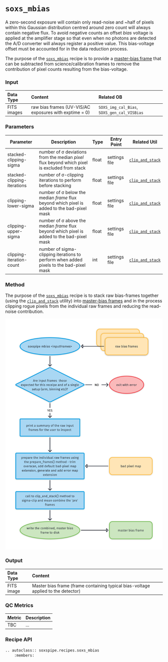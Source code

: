 # `soxs_mbias`

A zero-second exposure will contain only read-noise and \~half of pixels within this Gaussian distribution centred around zero count will always contain negative flux. To avoid negative counts an offset *bias* voltage is applied at the amplifier stage so that even when no photons are detected the A/D converter will always register a positive value. This bias-voltage offset must be accounted for in the data reduction process. 

The purpose of the [`soxs_mbias`](../_api/soxspipe.recipes.soxs_mbias.html) recipe is to provide a [master-bias frame](../files/master_bias.md) that can be subtracted from science/calibration frames to remove the contribution of pixel counts resulting from the bias-voltage.

### Input

| Data Type | Content | Related OB |
|:----|:----|:---|
| FITS images | raw bias frames (UV-VIS/AC exposures with exptime = 0) | `SOXS_img_cal_Bias`, `SOXS_gen_cal_VISBias` |

### Parameters

| Parameter                | Description                                   | Type  | Entry Point   | Related Util                                   |
| ------------------------ | --------------------------------------------- | ----- | ------------- | ---------------------------------------------- |
| stacked-clipping-sigma | number of σ deviations from the median *pixel* flux beyond which pixel is excluded from stack | float | settings file | [`clip_and_stack`](../utils/clip_and_stack.md) |
| stacked-clipping-iterations | number of σ-clipping iterations to perform before stacking | float | settings file | [`clip_and_stack`](../utils/clip_and_stack.md) |
| clipping-lower-sigma     | number of σ below the median *frame* flux beyond which pixel is added to the bad-pixel mask    | float | settings file | [`clip_and_stack`](../utils/clip_and_stack.md) |
| clipping-upper-sigma     | number of σ above the median *frame* flux beyond which pixel is added to the bad-pixel mask    | float | settings file | [`clip_and_stack`](../utils/clip_and_stack.md) |
| clipping-iteration-count | number of sigma-clipping iterations to perform when added pixels to the bad-pixel mask | int   | settings file | [`clip_and_stack`](../utils/clip_and_stack.md) |

### Method

The purpose of the [`soxs_mbias`](../_api/soxspipe.recipes.soxs_mbias.html) recipe is to stack raw bias-frames together (using the [`clip_and_stack`](../utils/clip_and_stack.md) utility) into [master-bias frames](../files/master_bias.md) and in the process clipping rogue pixels from the individual raw frames and reducing the read-noise contribution.

![](soxs_mbias.png)

### Output

| Data Type | Content |
|:----|:----|
| FITS image | Master bias frame (frame containing typical bias-voltage applied to the detector) | 

### QC Metrics

| Metric  | Description |
| :------------ | :----------- |
| TBC     | ...  |


### Recipe API

```eval_rst
.. autoclass:: soxspipe.recipes.soxs_mbias
    :members:
```


